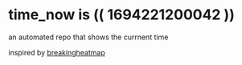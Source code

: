 # time_now is (( 1694221200042 ))

an automated repo that shows the currnent time

inspired by [breakingheatmap](https://github.com/breakingheatmap/breakingheatmap)